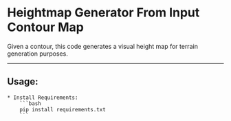 # Heightmap Generator From Input Contour Map

Given a contour, this code generates a visual height map for terrain generation purposes.

---

## Usage:

    * Install Requirements:
        ```bash
        pip install requirements.txt
        ```


